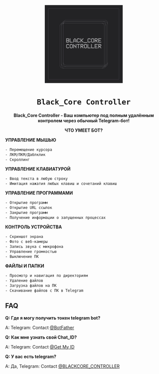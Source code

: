 <div align="center">
  <img src="logo-1.jpg" width="250"/>
  <h1><code>Black_Core Controller</code></h1>
  
  **Black_Core Controller - Ваш компьютер под полным удалённым контролем через обычный Telegram-бот!**
</div>

<div align="center">

  **ЧТО УМЕЕТ БОТ?**
</div>

**УПРАВЛЕНИЕ МЫШЬЮ**
```
- Перемещение курсора
- ЛКМ/ПКМ/Даблклик
- Скроллинг
```

**УПРАВЛЕНИЕ КЛАВИАТУРОЙ**
```
- Ввод текста в любую строку
- Имитация нажатия любых клавиш и сочетаний клавиш
```

**УПРАВЛЕНИЕ ПРОГРАММАМИ**
```
- Открытие программ
- Открытие URL ссылок
- Закрытие программ
- Получение информации о запущенных процессах
```

**КОНТРОЛЬ УСТРОЙСТВА**
```
- Скриншот экрана
- Фото с веб-камеры
- Запись звука с микрофона
- Управление громкостью
- Выключение ПК
```

**ФАЙЛЫ И ПАПКИ**
```
- Просмотр и навигация по директориям
- Удаление файлов
- Загрузка файлов на ПК
- Скачивание файлов с ПК в Telegram
```

FAQ
-----------
**Q: Где я могу получить токен telegram bot?**

A: Telegram: Contact [@BotFather](https://t.me/BotFather)

**Q: Как мне узнать свой Chat_ID?**

A: Telegram: Contact [@Get My ID](https://t.me/getmyid_bot)

**Q: У вас есть telegram?**

A: Да, Telegram: Contact [@BLACKCORE_CONTROLLER](https://t.me/BLACKCORE_CONTROLLER)

